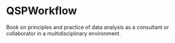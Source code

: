 # QSPWorkflow
Book on principles and practice of data analysis as a consultant or collaborator in a multidisciplinary environment.
